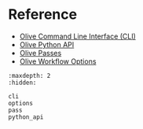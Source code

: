 # Reference

- [Olive Command Line Interface (CLI)](cli)
- [Olive Python API](python_api)
- [Olive Passes](pass)
- [Olive Workflow Options](options)

<!-- Required by sphinx -->
```{toctree}
:maxdepth: 2
:hidden:

cli
options
pass
python_api
```
